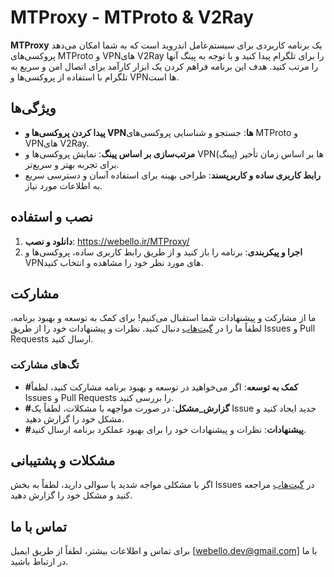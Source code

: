 
# MTProxy - MTProto & V2Ray

**MTProxy** یک برنامه کاربردی برای سیستم‌عامل اندروید است که به شما امکان می‌دهد پروکسی‌های MTProto و VPN‌های V2Ray را برای تلگرام پیدا کنید و با توجه به پینگ آنها را مرتب کنید. هدف این برنامه فراهم کردن یک ابزار کارآمد برای اتصال امن و سریع به تلگرام با استفاده از پروکسی‌ها و VPN‌ها است.

## ویژگی‌ها

- **پیدا کردن پروکسی‌ها و VPN‌ها**: جستجو و شناسایی پروکسی‌های MTProto و VPN‌های V2Ray.
- **مرتب‌سازی بر اساس پینگ**: نمایش پروکسی‌ها و VPN‌ها بر اساس زمان تأخیر (پینگ) برای تجربه بهتر و سریع‌تر.
- **رابط کاربری ساده و کاربرپسند**: طراحی بهینه برای استفاده آسان و دسترسی سریع به اطلاعات مورد نیاز.

## نصب و استفاده

1. **دانلود و نصب**: https://webello.ir/MTProxy/
2. **اجرا و پیکربندی**: برنامه را باز کنید و از طریق رابط کاربری ساده، پروکسی‌ها و VPN‌های مورد نظر خود را مشاهده و انتخاب کنید.

## مشارکت

ما از مشارکت و پیشنهادات شما استقبال می‌کنیم! برای کمک به توسعه و بهبود برنامه، لطفاً ما را در [گیت‌هاب](https://github.com/webello-dev/MTProxy) دنبال کنید. نظرات و پیشنهادات خود را از طریق Issues و Pull Requests ارسال کنید.

### تگ‌های مشارکت

- **#کمک به توسعه**: اگر می‌خواهید در توسعه و بهبود برنامه مشارکت کنید، لطفاً Issues و Pull Requests را بررسی کنید.
- **#گزارش_مشکل**: در صورت مواجهه با مشکلات، لطفاً یک Issue جدید ایجاد کنید و مشکل خود را گزارش دهید.
- **#پیشنهادات**: نظرات و پیشنهادات خود را برای بهبود عملکرد برنامه ارسال کنید.

## مشکلات و پشتیبانی

اگر با مشکلی مواجه شدید یا سوالی دارید، لطفاً به بخش Issues در [گیت‌هاب](https://github.com/webello-dev/MTProxy) مراجعه کنید و مشکل خود را گزارش دهید.

## تماس با ما

برای تماس و اطلاعات بیشتر، لطفاً از طریق ایمیل [webello.dev@gmail.com] با ما در ارتباط باشید.

